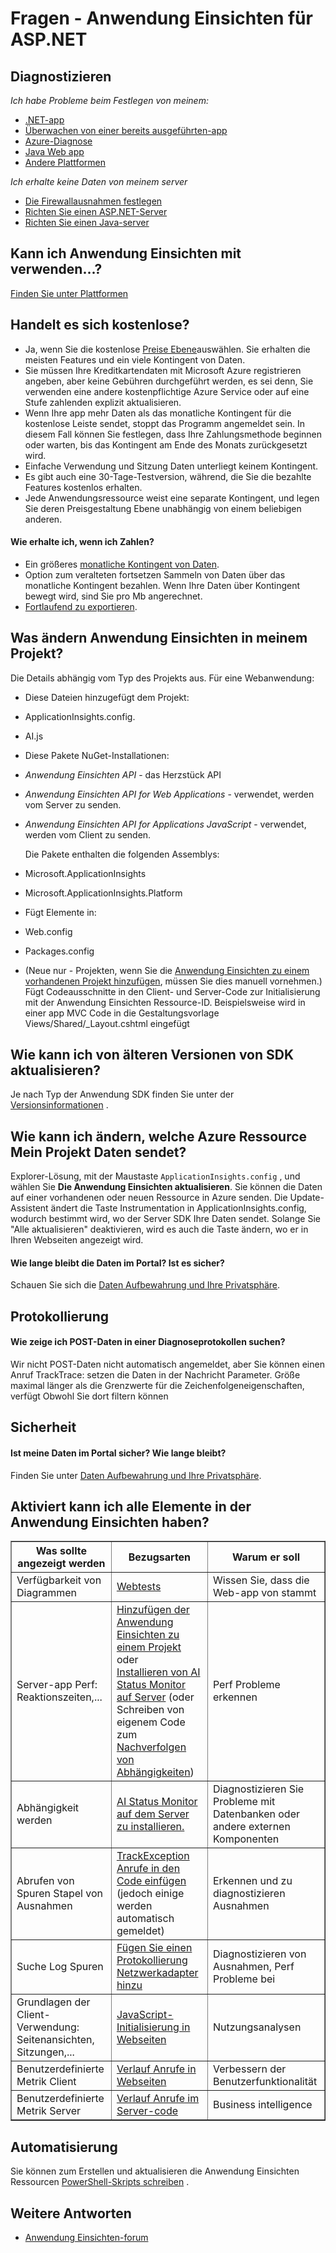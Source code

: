 <properties 
    pageTitle="Behandlung von Problemen und Fragen zur Anwendung Einsichten" 
    description="Etwas in Visual Studio-Anwendung Einsichten unklar oder nicht arbeiten? Versuchen Sie hier." 
    services="application-insights" 
    documentationCenter=".net"
    authors="alancameronwills" 
    manager="douge"/>

<tags 
    ms.service="application-insights" 
    ms.workload="mobile" 
    ms.tgt_pltfrm="ibiza" 
    ms.devlang="na" 
    ms.topic="article" 
    ms.date="08/24/2016" 
    ms.author="awills"/>
 
# <a name="questions---application-insights-for-aspnet"></a>Fragen - Anwendung Einsichten für ASP.NET

## <a name="configuration-problems"></a>Diagnostizieren

*Ich habe Probleme beim Festlegen von meinem:*

* [.NET-app](app-insights-asp-net-troubleshoot-no-data.md)
* [Überwachen von einer bereits ausgeführten-app](app-insights-monitor-performance-live-website-now.md#troubleshooting)
* [Azure-Diagnose](app-insights-azure-diagnostics.md)
* [Java Web app](app-insights-java-troubleshoot.md)
* [Andere Plattformen](app-insights-platforms.md)

*Ich erhalte keine Daten von meinem server*

* [Die Firewallausnahmen festlegen](app-insights-ip-addresses.md)
* [Richten Sie einen ASP.NET-Server](app-insights-monitor-performance-live-website-now.md)
* [Richten Sie einen Java-server](app-insights-java-agent.md)


## <a name="can-i-use-application-insights-with-"></a>Kann ich Anwendung Einsichten mit verwenden...?

[Finden Sie unter Plattformen][platforms]


## <a name="is-it-free"></a>Handelt es sich kostenlose?

* Ja, wenn Sie die kostenlose [Preise Ebene](app-insights-pricing.md)auswählen. Sie erhalten die meisten Features und ein viele Kontingent von Daten. 
* Sie müssen Ihre Kreditkartendaten mit Microsoft Azure registrieren angeben, aber keine Gebühren durchgeführt werden, es sei denn, Sie verwenden eine andere kostenpflichtige Azure Service oder auf eine Stufe zahlenden explizit aktualisieren.
* Wenn Ihre app mehr Daten als das monatliche Kontingent für die kostenlose Leiste sendet, stoppt das Programm angemeldet sein. In diesem Fall können Sie festlegen, dass Ihre Zahlungsmethode beginnen oder warten, bis das Kontingent am Ende des Monats zurückgesetzt wird.
* Einfache Verwendung und Sitzung Daten unterliegt keinem Kontingent.
* Es gibt auch eine 30-Tage-Testversion, während, die Sie die bezahlte Features kostenlos erhalten.
* Jede Anwendungsressource weist eine separate Kontingent, und legen Sie deren Preisgestaltung Ebene unabhängig von einem beliebigen anderen.

#### <a name="what-do-i-get-if-i-pay"></a>Wie erhalte ich, wenn ich Zahlen?

* Ein größeres [monatliche Kontingent von Daten](https://azure.microsoft.com/pricing/details/application-insights/).
* Option zum veralteten fortsetzen Sammeln von Daten über das monatliche Kontingent bezahlen. Wenn Ihre Daten über Kontingent bewegt wird, sind Sie pro Mb angerechnet.
* [Fortlaufend zu exportieren](app-insights-export-telemetry.md).


## <a name="q14"></a>Was ändern Anwendung Einsichten in meinem Projekt?

Die Details abhängig vom Typ des Projekts aus. Für eine Webanwendung:


+ Diese Dateien hinzugefügt dem Projekt:

 + ApplicationInsights.config. 
 + AI.js


+ Diese Pakete NuGet-Installationen:

 -  *Anwendung Einsichten API* - das Herzstück API

 -  *Anwendung Einsichten API for Web Applications* - verwendet, werden vom Server zu senden.

 -  *Anwendung Einsichten API for Applications JavaScript* - verwendet, werden vom Client zu senden.

    Die Pakete enthalten die folgenden Assemblys:

 - Microsoft.ApplicationInsights

 - Microsoft.ApplicationInsights.Platform

+ Fügt Elemente in:

 - Web.config

 - Packages.config

+ (Neue nur - Projekten, wenn Sie die [Anwendung Einsichten zu einem vorhandenen Projekt hinzufügen][start], müssen Sie dies manuell vornehmen.) Fügt Codeausschnitte in den Client- und Server-Code zur Initialisierung mit der Anwendung Einsichten Ressource-ID. Beispielsweise wird in einer app MVC Code in die Gestaltungsvorlage Views/Shared/_Layout.cshtml eingefügt


## <a name="how-do-i-upgrade-from-older-sdk-versions"></a>Wie kann ich von älteren Versionen von SDK aktualisieren?

Je nach Typ der Anwendung SDK finden Sie unter der [Versionsinformationen](app-insights-release-notes.md) . 



## <a name="update"></a>Wie kann ich ändern, welche Azure Ressource Mein Projekt Daten sendet?

Explorer-Lösung, mit der Maustaste `ApplicationInsights.config` , und wählen Sie **Die Anwendung Einsichten aktualisieren**. Sie können die Daten auf einer vorhandenen oder neuen Ressource in Azure senden. Die Update-Assistent ändert die Taste Instrumentation in ApplicationInsights.config, wodurch bestimmt wird, wo der Server SDK Ihre Daten sendet. Solange Sie "Alle aktualisieren" deaktivieren, wird es auch die Taste ändern, wo er in Ihren Webseiten angezeigt wird.


#### <a name="data"></a>Wie lange bleibt die Daten im Portal? Ist es sicher?

Schauen Sie sich die [Daten Aufbewahrung und Ihre Privatsphäre][data].

## <a name="logging"></a>Protokollierung

#### <a name="post"></a>Wie zeige ich POST-Daten in einer Diagnoseprotokollen suchen?

Wir nicht POST-Daten nicht automatisch angemeldet, aber Sie können einen Anruf TrackTrace: setzen die Daten in der Nachricht Parameter. Größe maximal länger als die Grenzwerte für die Zeichenfolgeneigenschaften, verfügt Obwohl Sie dort filtern können 

## <a name="security"></a>Sicherheit

#### <a name="is-my-data-secure-in-the-portal-how-long-is-it-retained"></a>Ist meine Daten im Portal sicher? Wie lange bleibt?

Finden Sie unter [Daten Aufbewahrung und Ihre Privatsphäre][data].


## <a name="q17"></a>Aktiviert kann ich alle Elemente in der Anwendung Einsichten haben?

<table border="1">
<tr><th>Was sollte angezeigt werden</th><th>Bezugsarten</th><th>Warum er soll</th></tr>
<tr><td>Verfügbarkeit von Diagrammen</td><td><a href="../app-insights-monitor-web-app-availability/">Webtests</a></td><td>Wissen Sie, dass die Web-app von stammt</td></tr>
<tr><td>Server-app Perf: Reaktionszeiten,...
</td><td><a href="../app-insights-asp-net/">Hinzufügen der Anwendung Einsichten zu einem Projekt</a><br/>oder <br/><a href="../app-insights-monitor-performance-live-website-now/">Installieren von AI Status Monitor auf Server</a> (oder Schreiben von eigenem Code zum <a href="../app-insights-api-custom-events-metrics/#track-dependency">Nachverfolgen von Abhängigkeiten</a>)</td><td>Perf Probleme erkennen</td></tr>
<tr><td>Abhängigkeit werden</td><td><a href="../app-insights-monitor-performance-live-website-now/">AI Status Monitor auf dem Server zu installieren.</a></td><td>Diagnostizieren Sie Probleme mit Datenbanken oder andere externen Komponenten</td></tr>
<tr><td>Abrufen von Spuren Stapel von Ausnahmen</td><td><a href="../app-insights-search-diagnostic-logs/#exceptions">TrackException Anrufe in den Code einfügen</a> (jedoch einige werden automatisch gemeldet)</td><td>Erkennen und zu diagnostizieren Ausnahmen</td></tr>
<tr><td>Suche Log Spuren</td><td><a href="../app-insights-search-diagnostic-logs/">Fügen Sie einen Protokollierung Netzwerkadapter hinzu</a></td><td>Diagnostizieren von Ausnahmen, Perf Probleme bei</td></tr>
<tr><td>Grundlagen der Client-Verwendung: Seitenansichten, Sitzungen,...</td><td><a href="../app-insights-javascript/">JavaScript-Initialisierung in Webseiten</a></td><td>Nutzungsanalysen</td></tr>
<tr><td>Benutzerdefinierte Metrik Client</td><td><a href="../app-insights-api-custom-events-metrics/">Verlauf Anrufe in Webseiten</a></td><td>Verbessern der Benutzerfunktionalität</td></tr>
<tr><td>Benutzerdefinierte Metrik Server</td><td><a href="../app-insights-api-custom-events-metrics/">Verlauf Anrufe im Server-code</a></td><td>Business intelligence</td></tr>
</table>


## <a name="automation"></a>Automatisierung

Sie können zum Erstellen und aktualisieren die Anwendung Einsichten Ressourcen [PowerShell-Skripts schreiben](app-insights-powershell.md) .

## <a name="more-answers"></a>Weitere Antworten

* [Anwendung Einsichten-forum](https://social.msdn.microsoft.com/Forums/vstudio/en-US/home?forum=ApplicationInsights)


<!--Link references-->

[data]: app-insights-data-retention-privacy.md
[platforms]: app-insights-platforms.md
[start]: app-insights-overview.md
[windows]: app-insights-windows-get-started.md

 